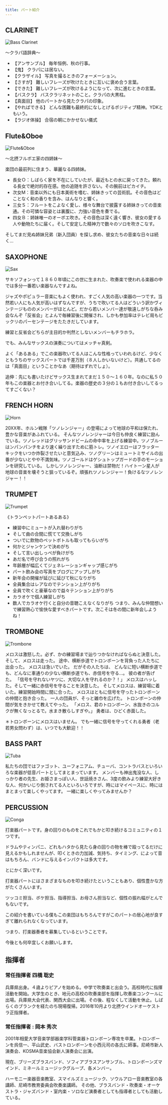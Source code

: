 ```yaml
---
title: パート紹介
---
```


## CLARINET

![Bass Clarinet](/new/images/bcl.jpg)

〜クラパ語辞典〜
- 【アンサンブル】	毎年恒例、秋の行事。
- 【鬼】	クラパには居ない。
- 【クラザイル】	写真を撮るときのフォーメーション。
- 【さすが】	難しいフレーズが吹けたときに互いに褒め合う言葉。
- 【できた】	難しいフレーズが吹けるようになって、次に進むときの言葉。
- 【バスクラ】	バスクラリネットのこと。クラパの大黒柱。
- 【真面目】	他のパートから見たクラパの印象。
- 【やればできる】	どんな困難も最終的になしとげるポジティブ精神。YDKともいう。
- 【ラジオ体操】	合宿の朝にかかせない儀式

## Flute&Oboe

![Flute&Oboe](/new/images/flob_s.jpg)

～北摂フルボエ家の四姉妹～

楽団の最前列に住まう、華麗なる四姉妹。
- 長女Ｏ：しばらく家を不在にしていたが、最近もとの水に戻ってきた。頼れる長女で絶対的存在感。他の追随を許さない。その腕前はピカイチ。
- 次女M：音楽以外にも日本美術を嗜む、姉妹きっての芸術肌。その音色はどことなく和の香りを含み、はんなりと響く。
- 三女Ｓ：フルートをこよなく愛し、様々な舞台で披露する姉妹きっての音楽通。その可憐な容姿とは裏腹に、力強い音色を奏でる。
- 四女Ｂ：姉妹唯一のオーボエ吹き。その音色は深く遠く響き、彼女の愛する人や動物たちに届く。そして安定した精神力で数々のソロを吹きこなす。

そしてまだ見ぬ姉妹兄弟（新入団員）を探し求め、彼女たちの音楽な日々は続く…

## SAXOPHONE

![Sax](/new/images/sax2.jpg)

サキソフォンって１８６０年頃にこの世に生まれた、吹奏楽で使われる楽器の中では多分一番若い楽器なんですよね。

ジャズやポピュラー音楽にもよく使われ、すごく人気の高い楽器の一つです。当然若い人にも人気が高いはずなんですが、うちで吹いてる人はどういう訳かヴィンテージもののメンバーがほとんど。だから若いメンバー達が敬遠しがちな呑み会なんぞ「反省会」とよんで毎練習後に開催され、しかも参加率はテレビ局もビックリのパーセンテージをたたきだしています。

練習と反省会どちらが主目的か判然としないメンバーもチラホラ。

でも、みんなサックスの演奏についてはメッチャ真剣。

よく「あるある」でこの楽器吹いてる人はこんな性格っていわれるけど、少なくともうちのサックスパートでは千差万別（８人しかいないけど）。共通してるのは「真面目」ということかなあ（期待はずれでしょ）。

追伸：先にも書いたけどサックス生まれてまだ１５０～１６０年。なのに私５０年もこの楽器とお付き合いしてる。楽器の歴史の３分の１もお付き合いしてるってすごくない？

## FRENCH HORN

![Horn](/new/images/horn2.jpg)

20XX年、ホルン戦隊「ツノレンジャー」の登場によって地球の平和は保たれ、豊かな音楽があふれている。
そんなツノレンジャーは今日も仲良く練習に励んでいる。ツノレッドはグリッサンドビームの命中率を上げる練習中。ツノブルーはンパンパンチをより速く繰り出すために筋トレ。ツノイエローはフラッターキックをいつか炸裂させたいと意気込み、ツノグリーンはミュートミサイルの出番が少ないとやや不満気味。ツノゴールドはゲシュトップガードの手のモーションを研究している。
しかしツノレンジャー、油断は禁物だ！ハイトーン星人が地球の音楽を壊そうと狙っているぞ。頑張れツノレンジャー！負けるなツノレンジャー！！


## TRUMPET

![Trumpet](/new/images/tr.jpg)

《トランペットパートあるある》
- 練習中にミュートが入れ替わりがち
- そして曲の合間に慌てて交換しがち
- ついでに飲物のペットボトルも取ってもらいがち
- 何かとジャンケンで決めがち
- そして言い出しっぺが負けがち
- あだ名で呼び合うの照れがち
- 年齢層が幅広くてジェネレーションギャップ感じがち
- パート飲み会の写真をブログにアップしがち
- 新年会の開催が延びに延びて秋になりがち
- 全員集合はレアなのでテンション上がりがち
- 全員で吹くと豪華なので益々テンション上がりがち
- カラオケで個人練習しがち
- 数人でカラオケ行くと自分の音聴こえなくなりがち
つまり、みんな仲間想いで練習熱心で愉快な愛すべきパートです。次こそは冬の間に新年会しようね！

## TROMBONE

![Trombone](/new/images/tb.jpg)

メロスは激怒した。必ず、かの練習場まで辿りつかなければならぬと決意した。
そして、メロスは走った。
途中、横断歩道でトロンボーンを背負った人たちに出会った。
メロスは急いでいた。
だがその人たちは、
どんなに短い横断歩道でも、どんなに車通りの少ない横断歩道でも、赤信号を守る…。
彼の者が告げた。
「信号を守れないヤツに、大切な人を守れるのか？！」
メロスはハッした。そして一緒に赤信号を守ることを決意した。
そしてメロスは、練習場に着いた。練習開始時間に間に合った。
メロスはともに信号を守ったトロンボーンの仲間と抱き合った。
一人の団員が、そっと雑巾を広げた。
トロンボーンの仲間が気をきかせて教えてやった。
「メロス、君のトロンボーン、水抜きのコルクが無くなっとるで。水まき散らしすぎや。」
勇者は、ひどく赤面した。

＊トロンボーンにメロスはいません。
でも一緒に信号を守ってくれる勇者（老若男女問わず）は、いつでも大歓迎！！


## BASS PART

![Tuba](/new/images/tu.jpg)

私たちの団ではファゴット、ユーフォニアム、チューバ、コントラバスといろいろな楽器が低音パートとしてまとまっています。
メンバーも神出鬼没な人、しっかり者の先生、お姫さまっぽい人、世話焼きさん、3度の飲みより練習大好きな人、何かいじり倒されてる人といろいろですが、時にはマイペースに、時にはまとまって楽しくやってます。
一緒に楽しくやってみませんか？


## PERCUSSION

![Conga](/new/images/_con.jpg)


打楽器パートです。身の回りのものをこれでもかと叩き続けるコミュニティの１つです。



ドラムやティンパニ、どれもハタから見たら身の回りの物を棒で殴ってるだけに見えるかもしれませんが、叩くときの力加減、気持ち、タイミング、によって音はもちろん、バンドに与えるインパクトは多大です。

とにかく深いです。



打楽器パートにはさまざまなものを叩き続けたということもあり、個性豊かな方がたくさんいます。

ツッコミ担当、ボケ担当、指導担当、お母さん担当など、個性の振れ幅がとんでもないです。

この紹介を書いている僕もこの楽団はもちろんですがこのパートの居心地が良すぎて離れられなくなっています。

つまり、打楽器奏者を募集しているということです。



今後とも何卒宜しくお願いします。


## 指揮者

### 常任指揮者 四橋 聡史

兵庫県出身。４歳よりピアノを始める。中学で吹奏楽と出会う。高校時代に指揮活動を開始。大学生のとき、地元の高校の吹奏楽部を指揮し吹奏楽コンクールに出場。兵庫県大会代表、関西大会に出場。その後、程なくして活動を休止。しばらくのブランクを経たのち現場復帰。2016年10月より北摂ウインドオーケストラ正指揮者。

### 常任指揮者 : 岡本 秀次

2001年相愛大学音楽学部器楽学科管楽器トロンボーン専攻を卒業。トロンボーンを呉信一、平山武史、バストロンボーンを小西元司の各氏に師事。尼崎市新人演奏会、KOSMA音楽協会新人演奏会に出演。

現在、ブリーズブラスバンド、ソフィアブラスアンサンブル、トロンボーンズマインド、ミネールミュージックグループ、各メンバー。

ハーモニー楽器音楽教室、スマイルズミュージック、ソウルアロー音楽教室の各講師、尼崎市教育委員会吹奏楽講師。
その他、ブラスバンド・吹奏楽・オーケストラ・ジャズバンド・室内楽・ソロなど演奏者としても指導者としても活動している。


